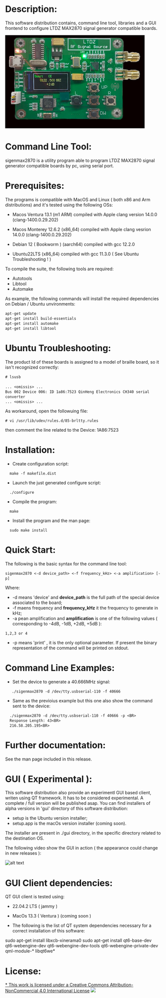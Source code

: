 Description:
============

This software distribution contains, command line tool, libraries and a GUI frontend to configure LTDZ MAX2870 signal generator compatible boards.

![alt text](images/sigen.png "splash screen")

Command Line Tool:
==================

sigenmax2870 is a utility program able to program  LTDZ MAX2870 signal generator compatible boards by pc, using serial port.

Prerequisites:
==============

The programs is compatible with MacOS and Linux ( both x86 and Arm distributions) and it's tested using the following OSs:

- Macos Ventura 13.1         (m1 ARM)    compiled with Apple clang version 14.0.0 (clang-1400.0.29.202)
- Macos Monterey 12.6.2      (x86_64)       compiled with Apple clang vesrion  14.0.0 (clang-1400.0.29.202)

- Debian 12 ( Bookworm )     (aarch64)   compiled with gcc 12.2.0
- Ubuntu22LTS                (x86_64)    compiled with gcc 11.3.0 ( See Ubuntu Troubleshooting ! )

To compile the suite, the following tools are required:

- Autotools
- Libtool
- Automake

As example, the following commands will install the required dependencies on Debian / Ubuntu unvironments:
```
apt-get update
apt-get install build-essentials
apt-get install automake
apt-get install libtool
```
Ubuntu Troubleshooting:
=======================

The product Id of these boards is assigned to a model of braille board, so it isn't recognized correctly:
```
# lsusb

... <omissis> ...
Bus 002 Device 006: ID 1a86:7523 QinHeng Electronics CH340 serial converter
... <omissis> ...
```

As workaround, open the followuing file:
```
# vi /usr/lib/udev/rules.d/85-brltty.rules
```
then comment the line related to the Device: 1A86:7523 

Installation:
=============

- Create configuration script:
```
  make -f makefile.dist 
```
- Launch the just generated configure script:
```
  ./configure
```
- Compile the program:
```
  make
```
- Install the program and the man page:
```
  sudo make install
```

Quick Start:
============

The following is the basic syntax for the command line tool:

```
sigenmax2870 <-d device_path> <-f frequency_kHz> <-a amplification> [-p]
```
 
Where:

* -d means 'device' and  **device_path** is the full path of the special device associated to the board;
* -f maens frequency and  **frequency_kHz** it the frequency to generate in kHz;
* -a pean amplification and **amplification** is one of the following values ( corresponding to -4dB, -1dB, +2dB, +5dB ):
```
1,2,3 or 4
```
* -p means 'print' , it is the only optional parameter. If present the binary representation of the command will be printed on stdout.

Command Line Examples:
=====================

- Set the device to generate a 40.666MHz signal:<BR>
```
   ./sigenmax2870 -d /dev/tty.usbserial-110 -f 40666 
```

- Same as the previoius example but this one also show the command sent to the device:<BR>
```
  ./sigenmax2870 -d /dev/tty.usbserial-110 -f 40666 -p <BR>
  Response Length: 43<BR>
  216.58.205.195<BR>
```
Further documentation:
======================

See the man page included in this release.

GUI ( Experimental ):
=====================

This software distribution also provide an experimentl GUI based client, writen using QT framework. It has to be considered experimental. 
A complete / full version will be published asap. You can find installers of alpha versions in 'gui' directory of this software distribution:
* setup is the Ubuntu version installer;
* setup.app is the macOs version installer (coming soon).

The installer are present in ./gui directory, in the specific directory related to the destination OS.

The following video show the GUI in action ( the appearance could change in new releases ):

![alt text](https://youtu.be/Y-UzmgS3uBw "demo gui video")


GUI Client dependencies:
========================

QT GUI client is tested using:

* 22.04.2 LTS ( jammy )
* MacOs 13.3 ( Ventura ) (coming soon )

* The following is the list of QT system dependencies necessary for a correct installation of this software:

 sudo apt-get install libxcb-xinerama0 
 sudo apt-get install qt6-base-dev qt6-webengine-dev qt6-webengine-dev-tools qt6-webengine-private-dev  qml-module-*  libqt6we*

License:
========

[* This work is licensed under a Creative Commons Attribution-NonCommercial 4.0 International License](http://creativecommons.org/licenses/by-nc/4.0/)
[<img src="https://i.creativecommons.org/l/by-nc/4.0/88x31.png">](http://creativecommons.org/licenses/by-nc/4.0/)
